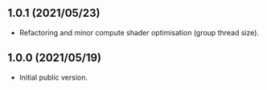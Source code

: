 1.0.1 (2021/05/23)
------------------

* Refactoring and minor compute shader optimisation (group thread size).


1.0.0 (2021/05/19)
------------------

* Initial public version.
